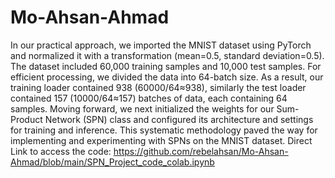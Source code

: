 # Mo-Ahsan-Ahmad
In our practical approach, we imported the MNIST dataset using PyTorch and normalized it with a transformation (mean=0.5, standard deviation=0.5). The dataset included 60,000 training samples and 10,000 test samples. For efficient processing, we divided the data into 64-batch size. As a result, our training loader contained 938 (60000/64≈938), similarly the test loader contained 157 (10000/64≈157) batches of data, each containing 64 samples. Moving forward, we next initialized the weights for our Sum-Product Network (SPN) class and configured its architecture and settings for training and inference. This systematic methodology paved the way for implementing and experimenting with SPNs on the MNIST dataset.
Direct Link to access the code: https://github.com/rebelahsan/Mo-Ahsan-Ahmad/blob/main/SPN_Project_code_colab.ipynb
